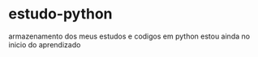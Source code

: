 # estudo-python
 armazenamento dos meus estudos e codigos em python
 estou ainda no inicio do aprendizado
